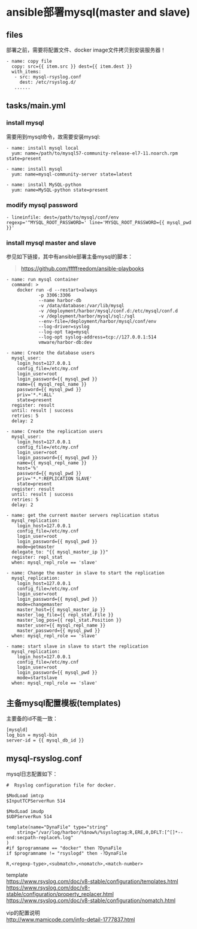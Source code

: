 # ansible部署mysql(master and slave)

## files

部署之前，需要将配置文件、docker image文件拷贝到安装服务器！

```
- name: copy file
  copy: src={{ item.src }} dest={{ item.dest }}
  with_items:
   - src: mysql-rsyslog.conf
     dest: /etc/rsyslog.d/
   ......
```

## tasks/main.yml

### install mysql

需要用到mysql命令，故需要安装mysql:  
```
- name: install mysql local
  yum: name=/path/to/mysql57-community-release-el7-11.noarch.rpm state=present

- name: install mysql
  yum: name=mysql-community-server state=latest

- name: install MySQL-python
  yum: name=MySQL-python state=present
```

### modify mysql password
```
- lineinfile: dest=/path/to/mysql/conf/env regexp='^MYSQL_ROOT_PASSWORD=' line='MYSQL_ROOT_PASSWORD={{ mysql_pwd }}'
```

### install mysql master and slave

参见如下链接，其中有ansible部署主备mysql的脚本：  
> https://github.com/fffffreedom/ansible-playbooks

```
- name: run mysql container
  command: > 
    docker run -d --restart=always 
            -p 3306:3306 
            --name harbor-db
            -v /data/database:/var/lib/mysql 
            -v /deployment/harbor/mysql/conf.d:/etc/mysql/conf.d
            -v /deployment/harbor/mysql/sql:/sql
            --env-file=/deployment/harbor/mysql/conf/env 
            --log-driver=syslog 
            --log-opt tag=mysql 
            --log-opt syslog-address=tcp://127.0.0.1:514 
            vmware/harbor-db:dev

- name: Create the database users 
  mysql_user:
    login_host=127.0.0.1
    config_file=/etc/my.cnf
    login_user=root 
    login_password={{ mysql_pwd }}
    name={{ mysql_repl_name }}
    password={{ mysql_pwd }}
    priv='*.*:ALL'
    state=present
  register: result
  until: result | success
  retries: 5
  delay: 2

- name: Create the replication users
  mysql_user:
    login_host=127.0.0.1
    config_file=/etc/my.cnf
    login_user=root
    login_password={{ mysql_pwd }}
    name={{ mysql_repl_name }}
    host='%'
    password={{ mysql_pwd }}
    priv='*.*:REPLICATION SLAVE'
    state=present
  register: result
  until: result | success
  retries: 5
  delay: 2

- name: get the current master servers replication status
  mysql_replication:
    login_host=127.0.0.1
    config_file=/etc/my.cnf
    login_user=root
    login_password={{ mysql_pwd }}
    mode=getmaster
  delegate_to: "{{ mysql_master_ip }}"
  register: repl_stat
  when: mysql_repl_role == 'slave'

- name: Change the master in slave to start the replication
  mysql_replication:
    login_host=127.0.0.1
    config_file=/etc/my.cnf
    login_user=root
    login_password={{ mysql_pwd }}
    mode=changemaster
    master_host={{ mysql_master_ip }}
    master_log_file={{ repl_stat.File }}
    master_log_pos={{ repl_stat.Position }}
    master_user={{ mysql_repl_name }}
    master_password={{ mysql_pwd }}
  when: mysql_repl_role == 'slave'

- name: start slave in slave to start the replication
  mysql_replication:
    login_host=127.0.0.1
    config_file=/etc/my.cnf
    login_user=root
    login_password={{ mysql_pwd }}
    mode=startslave
  when: mysql_repl_role == 'slave'
```

## 主备mysql配置模板(templates)

主要备的id不能一致：  
```
[mysqld] 
log_bin = mysql-bin 
server-id = {{ mysql_db_id }} 
```

## mysql-rsyslog.conf

mysql日志配置如下：

```
#  Rsyslog configuration file for docker.

$ModLoad imtcp
$InputTCPServerRun 514

$ModLoad imudp
$UDPServerRun 514

template(name="DynaFile" type="string"
    string="/var/log/harbor/%$now%/%syslogtag:R,ERE,0,DFLT:[^[]*--end:secpath-replace%.log"
)
#if $programname == "docker" then ?DynaFile
if $programname != "rsyslogd" then -?DynaFile
```

```
R,<regexp-type>,<submatch>,<nomatch>,<match-number>
```

template  
https://www.rsyslog.com/doc/v8-stable/configuration/templates.html  
https://www.rsyslog.com/doc/v8-stable/configuration/property_replacer.html  
https://www.rsyslog.com/doc/v8-stable/configuration/nomatch.html  

vip的配置说明   
http://www.mamicode.com/info-detail-1777837.html  
